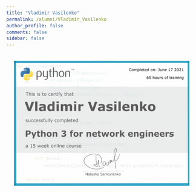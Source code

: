 ```yaml
---
title: "Vladimir Vasilenko"
permalink: /alumni/Vladimir_Vasilenko
author_profile: false
comments: false
sidebar: false
---
```


<div style="padding: 20px;">
  <img src="https://raw.githubusercontent.com/pyneng/pyneng.github.io/master/alumni/Vladimir_Vasilenko.png" alt="Python for network engineers">
</div>

